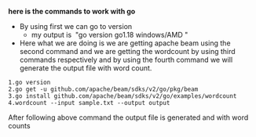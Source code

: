 **here is the commands to work with go**

- By using first we can go to version
  - my output is  "go version go1.18 windows/AMD "
- Here what we are doing is we are getting apache beam using the second command and we are getting the wordcount by using third commands respectively and by using the fourth command we will generate the output file with word count.

```
1.go version
2.go get -u github.com/apache/beam/sdks/v2/go/pkg/beam
3.go install github.com/apache/beam/sdks/v2/go/examples/wordcount
4.wordcount --input sample.txt --output output
```

After following above command the output file is generated and with word counts 
